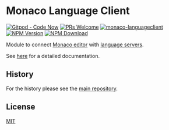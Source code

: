 # Monaco Language Client

[![Gitpod - Code Now](https://img.shields.io/badge/Gitpod-code%20now-blue.svg?longCache=true)](https://gitpod.io#https://github.com/TypeFox/monaco-languageclient)
[![PRs Welcome](https://img.shields.io/badge/PRs-welcome-brightgreen.svg?longCache=true)](https://github.com/TypeFox/monaco-languageclient/labels/help%20wanted)
[![monaco-languageclient](https://github.com/TypeFox/monaco-languageclient/actions/workflows/actions.yml/badge.svg)](https://github.com/TypeFox/monaco-languageclient/actions/workflows/actions.yml)
[![NPM Version](https://img.shields.io/npm/v/monaco-languageclient.svg)](https://www.npmjs.com/package/monaco-languageclient)
[![NPM Download](https://img.shields.io/npm/dt/monaco-languageclient.svg)](https://www.npmjs.com/package/monaco-languageclient)

Module to connect [Monaco editor](https://microsoft.github.io/monaco-editor/) with [language servers](https://microsoft.github.io/language-server-protocol/).

See [here](https://github.com/TypeFox/monaco-languageclient/blob/master/README.md) for a detailed documentation.

## History

For the history please see the [main repository](https://github.com/TypeFox/monaco-languageclient/blob/master/CHANGELOG.md).

## License

[MIT](https://github.com/TypeFox/monaco-languageclient/blob/master/License.txt)
